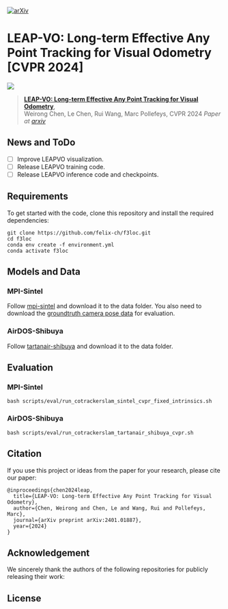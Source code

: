 [![arXiv](https://img.shields.io/badge/arXiv-LEAPVO-red)](https://arxiv.org/abs/2403.18913)

# LEAP-VO: Long-term Effective Any Point Tracking for Visual Odometry [CVPR 2024]

![](assets/butterfly-3d-tracks.gif)

> [**LEAP-VO: Long-term Effective Any Point Tracking for Visual Odometry**](https://chiaki530.github.io/projects/leapvo/),  
> Weirong Chen, Le Chen, Rui Wang, Marc Pollefeys,
> CVPR 2024
> *Paper at [arxiv](https://arxiv.org/abs/2401.01887)*  


## News and ToDo
- [ ] Improve LEAPVO visualization.
- [ ] Release LEAPVO training code.
- [ ] Release LEAPVO inference code and checkpoints.

## Requirements 
To get started with the code, clone this repository and install the required dependencies:
```
git clone https://github.com/felix-ch/f3loc.git
cd f3loc
conda env create -f environment.yml
conda activate f3loc
```

## Models and Data 

### MPI-Sintel
Follow [mpi-sintel](http://sintel.is.tue.mpg.de/) and download it to the data folder. You also need to download the [groundtruth camera pose data](http://sintel.is.tue.mpg.de/depth) for evaluation. 


### AirDOS-Shibuya
Follow [tartanair-shibuya](https://github.com/haleqiu/tartanair-shibuya) and download it to the data folder.


## Evaluation

### MPI-Sintel
```
bash scripts/eval/run_cotrackerslam_sintel_cvpr_fixed_intrinsics.sh
```

### AirDOS-Shibuya
```
bash scripts/eval/run_cotrackerslam_tartanair_shibuya_cvpr.sh
```


## Citation
If you use this project or ideas from the paper for your research, please cite our paper:
```
@inproceedings{chen2024leap,
  title={LEAP-VO: Long-term Effective Any Point Tracking for Visual Odometry},
  author={Chen, Weirong and Chen, Le and Wang, Rui and Pollefeys, Marc},
  journal={arXiv preprint arXiv:2401.01887},
  year={2024}
}
```
## Acknowledgement
We sincerely thank the authors of the following repositories for publicly releasing their work:


## License